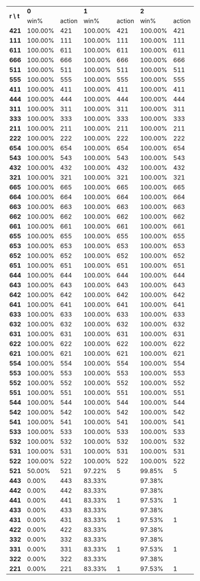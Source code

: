 <table>
	<tr>
		<td rowspan="2"><b>r \ t </td>
		<td colspan="2"><b>0</td>
		<td colspan="2"><b>1</td>
		<td colspan="2"><b>2</td>
	</tr>
	<tr>
		<td>win%</td>
		<td>action</td>
		<td>win%</td>
		<td>action</td>
		<td>win%</td>
		<td>action</td>
	</tr>
	</tr>
		<td><b>421</td>
		<td>100.00%</td>
		<td>421</td>
		<td>100.00%</td>
		<td>421</td>
		<td>100.00%</td>
		<td>421</td>
	</tr>
	</tr>
		<td><b>111</td>
		<td>100.00%</td>
		<td>111</td>
		<td>100.00%</td>
		<td>111</td>
		<td>100.00%</td>
		<td>111</td>
	</tr>
	</tr>
		<td><b>611</td>
		<td>100.00%</td>
		<td>611</td>
		<td>100.00%</td>
		<td>611</td>
		<td>100.00%</td>
		<td>611</td>
	</tr>
	</tr>
		<td><b>666</td>
		<td>100.00%</td>
		<td>666</td>
		<td>100.00%</td>
		<td>666</td>
		<td>100.00%</td>
		<td>666</td>
	</tr>
	</tr>
		<td><b>511</td>
		<td>100.00%</td>
		<td>511</td>
		<td>100.00%</td>
		<td>511</td>
		<td>100.00%</td>
		<td>511</td>
	</tr>
	</tr>
		<td><b>555</td>
		<td>100.00%</td>
		<td>555</td>
		<td>100.00%</td>
		<td>555</td>
		<td>100.00%</td>
		<td>555</td>
	</tr>
	</tr>
		<td><b>411</td>
		<td>100.00%</td>
		<td>411</td>
		<td>100.00%</td>
		<td>411</td>
		<td>100.00%</td>
		<td>411</td>
	</tr>
	</tr>
		<td><b>444</td>
		<td>100.00%</td>
		<td>444</td>
		<td>100.00%</td>
		<td>444</td>
		<td>100.00%</td>
		<td>444</td>
	</tr>
	</tr>
		<td><b>311</td>
		<td>100.00%</td>
		<td>311</td>
		<td>100.00%</td>
		<td>311</td>
		<td>100.00%</td>
		<td>311</td>
	</tr>
	</tr>
		<td><b>333</td>
		<td>100.00%</td>
		<td>333</td>
		<td>100.00%</td>
		<td>333</td>
		<td>100.00%</td>
		<td>333</td>
	</tr>
	</tr>
		<td><b>211</td>
		<td>100.00%</td>
		<td>211</td>
		<td>100.00%</td>
		<td>211</td>
		<td>100.00%</td>
		<td>211</td>
	</tr>
	</tr>
		<td><b>222</td>
		<td>100.00%</td>
		<td>222</td>
		<td>100.00%</td>
		<td>222</td>
		<td>100.00%</td>
		<td>222</td>
	</tr>
	</tr>
		<td><b>654</td>
		<td>100.00%</td>
		<td>654</td>
		<td>100.00%</td>
		<td>654</td>
		<td>100.00%</td>
		<td>654</td>
	</tr>
	</tr>
		<td><b>543</td>
		<td>100.00%</td>
		<td>543</td>
		<td>100.00%</td>
		<td>543</td>
		<td>100.00%</td>
		<td>543</td>
	</tr>
	</tr>
		<td><b>432</td>
		<td>100.00%</td>
		<td>432</td>
		<td>100.00%</td>
		<td>432</td>
		<td>100.00%</td>
		<td>432</td>
	</tr>
	</tr>
		<td><b>321</td>
		<td>100.00%</td>
		<td>321</td>
		<td>100.00%</td>
		<td>321</td>
		<td>100.00%</td>
		<td>321</td>
	</tr>
	</tr>
		<td><b>665</td>
		<td>100.00%</td>
		<td>665</td>
		<td>100.00%</td>
		<td>665</td>
		<td>100.00%</td>
		<td>665</td>
	</tr>
	</tr>
		<td><b>664</td>
		<td>100.00%</td>
		<td>664</td>
		<td>100.00%</td>
		<td>664</td>
		<td>100.00%</td>
		<td>664</td>
	</tr>
	</tr>
		<td><b>663</td>
		<td>100.00%</td>
		<td>663</td>
		<td>100.00%</td>
		<td>663</td>
		<td>100.00%</td>
		<td>663</td>
	</tr>
	</tr>
		<td><b>662</td>
		<td>100.00%</td>
		<td>662</td>
		<td>100.00%</td>
		<td>662</td>
		<td>100.00%</td>
		<td>662</td>
	</tr>
	</tr>
		<td><b>661</td>
		<td>100.00%</td>
		<td>661</td>
		<td>100.00%</td>
		<td>661</td>
		<td>100.00%</td>
		<td>661</td>
	</tr>
	</tr>
		<td><b>655</td>
		<td>100.00%</td>
		<td>655</td>
		<td>100.00%</td>
		<td>655</td>
		<td>100.00%</td>
		<td>655</td>
	</tr>
	</tr>
		<td><b>653</td>
		<td>100.00%</td>
		<td>653</td>
		<td>100.00%</td>
		<td>653</td>
		<td>100.00%</td>
		<td>653</td>
	</tr>
	</tr>
		<td><b>652</td>
		<td>100.00%</td>
		<td>652</td>
		<td>100.00%</td>
		<td>652</td>
		<td>100.00%</td>
		<td>652</td>
	</tr>
	</tr>
		<td><b>651</td>
		<td>100.00%</td>
		<td>651</td>
		<td>100.00%</td>
		<td>651</td>
		<td>100.00%</td>
		<td>651</td>
	</tr>
	</tr>
		<td><b>644</td>
		<td>100.00%</td>
		<td>644</td>
		<td>100.00%</td>
		<td>644</td>
		<td>100.00%</td>
		<td>644</td>
	</tr>
	</tr>
		<td><b>643</td>
		<td>100.00%</td>
		<td>643</td>
		<td>100.00%</td>
		<td>643</td>
		<td>100.00%</td>
		<td>643</td>
	</tr>
	</tr>
		<td><b>642</td>
		<td>100.00%</td>
		<td>642</td>
		<td>100.00%</td>
		<td>642</td>
		<td>100.00%</td>
		<td>642</td>
	</tr>
	</tr>
		<td><b>641</td>
		<td>100.00%</td>
		<td>641</td>
		<td>100.00%</td>
		<td>641</td>
		<td>100.00%</td>
		<td>641</td>
	</tr>
	</tr>
		<td><b>633</td>
		<td>100.00%</td>
		<td>633</td>
		<td>100.00%</td>
		<td>633</td>
		<td>100.00%</td>
		<td>633</td>
	</tr>
	</tr>
		<td><b>632</td>
		<td>100.00%</td>
		<td>632</td>
		<td>100.00%</td>
		<td>632</td>
		<td>100.00%</td>
		<td>632</td>
	</tr>
	</tr>
		<td><b>631</td>
		<td>100.00%</td>
		<td>631</td>
		<td>100.00%</td>
		<td>631</td>
		<td>100.00%</td>
		<td>631</td>
	</tr>
	</tr>
		<td><b>622</td>
		<td>100.00%</td>
		<td>622</td>
		<td>100.00%</td>
		<td>622</td>
		<td>100.00%</td>
		<td>622</td>
	</tr>
	</tr>
		<td><b>621</td>
		<td>100.00%</td>
		<td>621</td>
		<td>100.00%</td>
		<td>621</td>
		<td>100.00%</td>
		<td>621</td>
	</tr>
	</tr>
		<td><b>554</td>
		<td>100.00%</td>
		<td>554</td>
		<td>100.00%</td>
		<td>554</td>
		<td>100.00%</td>
		<td>554</td>
	</tr>
	</tr>
		<td><b>553</td>
		<td>100.00%</td>
		<td>553</td>
		<td>100.00%</td>
		<td>553</td>
		<td>100.00%</td>
		<td>553</td>
	</tr>
	</tr>
		<td><b>552</td>
		<td>100.00%</td>
		<td>552</td>
		<td>100.00%</td>
		<td>552</td>
		<td>100.00%</td>
		<td>552</td>
	</tr>
	</tr>
		<td><b>551</td>
		<td>100.00%</td>
		<td>551</td>
		<td>100.00%</td>
		<td>551</td>
		<td>100.00%</td>
		<td>551</td>
	</tr>
	</tr>
		<td><b>544</td>
		<td>100.00%</td>
		<td>544</td>
		<td>100.00%</td>
		<td>544</td>
		<td>100.00%</td>
		<td>544</td>
	</tr>
	</tr>
		<td><b>542</td>
		<td>100.00%</td>
		<td>542</td>
		<td>100.00%</td>
		<td>542</td>
		<td>100.00%</td>
		<td>542</td>
	</tr>
	</tr>
		<td><b>541</td>
		<td>100.00%</td>
		<td>541</td>
		<td>100.00%</td>
		<td>541</td>
		<td>100.00%</td>
		<td>541</td>
	</tr>
	</tr>
		<td><b>533</td>
		<td>100.00%</td>
		<td>533</td>
		<td>100.00%</td>
		<td>533</td>
		<td>100.00%</td>
		<td>533</td>
	</tr>
	</tr>
		<td><b>532</td>
		<td>100.00%</td>
		<td>532</td>
		<td>100.00%</td>
		<td>532</td>
		<td>100.00%</td>
		<td>532</td>
	</tr>
	</tr>
		<td><b>531</td>
		<td>100.00%</td>
		<td>531</td>
		<td>100.00%</td>
		<td>531</td>
		<td>100.00%</td>
		<td>531</td>
	</tr>
	</tr>
		<td><b>522</td>
		<td>100.00%</td>
		<td>522</td>
		<td>100.00%</td>
		<td>522</td>
		<td>100.00%</td>
		<td>522</td>
	</tr>
	</tr>
		<td><b>521</td>
		<td> 50.00%</td>
		<td>521</td>
		<td> 97.22%</td>
		<td>  5</td>
		<td> 99.85%</td>
		<td>  5</td>
	</tr>
	</tr>
		<td><b>443</td>
		<td>  0.00%</td>
		<td>443</td>
		<td> 83.33%</td>
		<td>   </td>
		<td> 97.38%</td>
		<td>   </td>
	</tr>
	</tr>
		<td><b>442</td>
		<td>  0.00%</td>
		<td>442</td>
		<td> 83.33%</td>
		<td>   </td>
		<td> 97.38%</td>
		<td>   </td>
	</tr>
	</tr>
		<td><b>441</td>
		<td>  0.00%</td>
		<td>441</td>
		<td> 83.33%</td>
		<td>  1</td>
		<td> 97.53%</td>
		<td>  1</td>
	</tr>
	</tr>
		<td><b>433</td>
		<td>  0.00%</td>
		<td>433</td>
		<td> 83.33%</td>
		<td>   </td>
		<td> 97.38%</td>
		<td>   </td>
	</tr>
	</tr>
		<td><b>431</td>
		<td>  0.00%</td>
		<td>431</td>
		<td> 83.33%</td>
		<td>  1</td>
		<td> 97.53%</td>
		<td>  1</td>
	</tr>
	</tr>
		<td><b>422</td>
		<td>  0.00%</td>
		<td>422</td>
		<td> 83.33%</td>
		<td>   </td>
		<td> 97.38%</td>
		<td>   </td>
	</tr>
	</tr>
		<td><b>332</td>
		<td>  0.00%</td>
		<td>332</td>
		<td> 83.33%</td>
		<td>   </td>
		<td> 97.38%</td>
		<td>   </td>
	</tr>
	</tr>
		<td><b>331</td>
		<td>  0.00%</td>
		<td>331</td>
		<td> 83.33%</td>
		<td>  1</td>
		<td> 97.53%</td>
		<td>  1</td>
	</tr>
	</tr>
		<td><b>322</td>
		<td>  0.00%</td>
		<td>322</td>
		<td> 83.33%</td>
		<td>   </td>
		<td> 97.38%</td>
		<td>   </td>
	</tr>
	</tr>
		<td><b>221</td>
		<td>  0.00%</td>
		<td>221</td>
		<td> 83.33%</td>
		<td>  1</td>
		<td> 97.53%</td>
		<td>  1</td>
	</tr>
	</tr>
</table>
